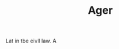 ---
title: Ager
letter: A
permalink: "/definitions/ager.html"
body: Lat in tbe eivll law. A
published_at: '2018-07-07'
layout: post
---